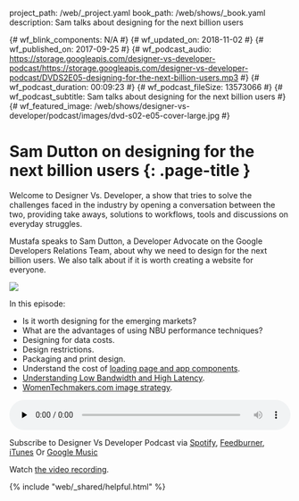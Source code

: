 project_path: /web/_project.yaml
book_path: /web/shows/_book.yaml
description: Sam talks about designing for the next billion users

{# wf_blink_components: N/A #}
{# wf_updated_on: 2018-11-02 #}
{# wf_published_on: 2017-09-25 #}
{# wf_podcast_audio: https://storage.googleapis.com/designer-vs-developer-podcast/https://storage.googleapis.com/designer-vs-developer-podcast/DVDS2E05-designing-for-the-next-billion-users.mp3 #}
{# wf_podcast_duration: 00:09:23 #}
{# wf_podcast_fileSize: 13573066 #}
{# wf_podcast_subtitle: Sam talks about designing for the next billion users #}
{# wf_featured_image: /web/shows/designer-vs-developer/podcast/images/dvd-s02-e05-cover-large.jpg #}

# Sam Dutton on designing for the next billion users {: .page-title }

Welcome to Designer Vs. Developer, a show that tries to solve the
challenges faced in the industry by opening a conversation between
the two, providing take aways, solutions to workflows, tools and
discussions on everyday struggles.

Mustafa speaks to Sam Dutton, a Developer Advocate on the Google
Developers Relations Team, about why we need to design for the
next billion users. We also talk about if it is worth creating
a website for everyone.


<img
src="/web/shows/designer-vs-developer/podcast/images/dvd-s02-e05-cover.jpg"
class="attempt-right">

In this episode:

* Is it worth designing for the emerging markets?
* What are the advantages of using NBU performance techniques?
* Designing for data costs.
* Design restrictions.
* Packaging and print design.
* Understand the cost of [loading page and app components](https://goo.gl/CQtEji).
* [Understanding Low Bandwidth and High Latency](https://goo.gl/1b5DHE).
* [WomenTechmakers.com image strategy](https://goo.gl/VK18wE).


<audio style="width: 100%"
src="https://storage.googleapis.com/designer-vs-developer-podcast/
DVDS2E05-designing-for-the-next-billion-users.mp3"
controls preload="none">

Subscribe to Designer Vs Developer Podcast via
<a href="http://bit.ly/mustafaOnSpotify">Spotify</a>,
<a href="https://goo.gl/USHXv8">Feedburner</a>,
<a href="https://goo.gl/1E9U0G">iTunes</a> Or
<a href="https://goo.gl/qCBlST">
Google Music</a>

Watch <a href="https://www.youtube.com/playlist?list=PLNYkxOF6rcIC60856GnLEV5GQXMxc9ByJ">
the video recording</a>.

{% include "web/_shared/helpful.html" %}